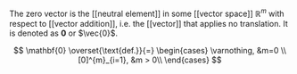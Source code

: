 
The zero vector is the [[neutral element]] in some [[vector space]] $\mathbb{R}^m$ with respect to [[vector addition]], i.e. the [[vector]] that applies no translation. It is denoted as $\mathbf{0}$ or $\vec{0}$.

$$
\mathbf{0} \overset{\text{def.}}{=}
\begin{cases}
\varnothing, &m=0 \\
[0]^{m}_{i=1}, &m > 0\\
\end{cases}
$$

